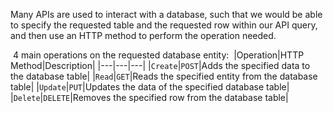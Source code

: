 Many APIs are used to interact with a database, such that we would be able to specify the requested table and the requested row within our API query, and then use an HTTP method to perform the operation needed.

 4 main operations on the requested database entity:
 |Operation|HTTP Method|Description|
|---|---|---|
|`Create`|`POST`|Adds the specified data to the database table|
|`Read`|`GET`|Reads the specified entity from the database table|
|`Update`|`PUT`|Updates the data of the specified database table|
|`Delete`|`DELETE`|Removes the specified row from the database table|

